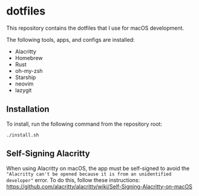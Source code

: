 # dotfiles

This repository contains the dotfiles that I use for macOS development.

The following tools, apps, and configs are installed:

- Alacritty
- Homebrew
- Rust
- oh-my-zsh
- Starship
- neovim
- lazygit

## Installation

To install, run the following command from the repository root:

```shell
./install.sh
```

## Self-Signing Alacritty

When using Alacritty on macOS, the app must be self-signed to avoid the `"Alacritty can't be opened because it is from an unidentified developer"` error. To do this, follow these instructions: https://github.com/alacritty/alacritty/wiki/Self-Signing-Alacritty-on-macOS

